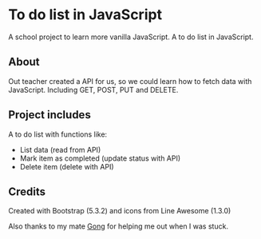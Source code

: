 # To do list in JavaScript

A school project to learn more vanilla JavaScript.
A to do list in JavaScript.



## About

Out teacher created a API for us, so we could learn how to fetch data with JavaScript. Including GET, POST, PUT and DELETE.


## Project includes

A to do list with functions like:
- List data (read from API)
- Mark item as completed (update status with API)
- Delete item (delete with API)




## Credits

Created with Bootstrap (5.3.2) and icons from Line Awesome (1.3.0)

Also thanks to my mate [Gong](https://github.com/Gong-Code) for helping me out when I was stuck.